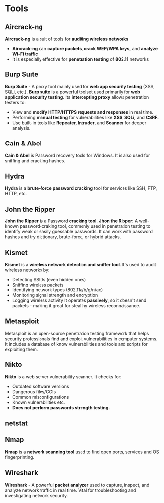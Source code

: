 # Tools
## Aircrack-ng
**Aircrack-ng** is a suit of tools for **auditing wireless networks**
 - **Aircrack-ng** can **capture packets, crack WEP/WPA keys,** and **analyze Wi-Fi traffic**
 - It is especially effective for **penetration testing** of **802.11** networks
## Burp Suite
**Burp Suite** - A proxy tool mainly used for **web app security testing** (XSS, SQLi, etc.). **Burp suite** is a powerful toolset used primarily for **web application security testing**. Its **intercepting proxy** allows penetration testers to:
 - View and **modify HTTP/HTTPS requests and responses** in real time.
 - Performing **manual testing** for vulnerabilities like **XSS, SQLi,** and **CSRF.**
 - Use built-in tools like **Repeater, Intruder**, and **Scanner** for deeper analysis.

## Cain & Abel
**Cain & Abel** is Password recovery tools for Windows. It is also used for sniffing and cracking hashes.

## Hydra
**Hydra** is a **brute-force password cracking** tool for services like SSH, FTP, HTTP, etc.

## John the Ripper
**John the Ripper** is a Password **cracking tool**.
**Jhon the Ripper:** A well-known password-craking tool, commonly used in penetration testing to identify weak or easily guessable passwords. It can work with password hashes and try dictionary, brute-force, or hybrid attacks.

## Kismet
**Kismet** is a **wireless network detection and sniffer tool**. It's used to audit wireless networks by:
 - Detecting SSIDs (even hidden ones)
 - Sniffing wireless packets
 - Identifying network types (802.11a/b/g/n/ac)
 - Monitoring signal strength and encryption
 - Logging wireless activity
It operates **passively**, so it doesn't send packets - making it great for stealthy wireless reconnaissance.

## Metasploit
Metasploit is an open-source penetration testing framework that helps security professionals find and exploit vulnerabilities in computer systems. It includes a database of know vulnerabilities and tools and scripts for exploiting them.

## Nikto
**Nikto** is a web server vulnerability scanner. It checks for:
 - Outdated software versions
 - Dangerous files/CGIs
 - Common misconfigurations
 - Known vulnerabilities etc.
 - **Does not perform passwords strength testing.**

## netstat

## Nmap
**Nmap** is a **network scanning tool** used to find open ports, services and OS fingerprinting.

## Wireshark
**Wireshark** - A powerful **packet analyzer** used to capture, inspect, and analyze network traffic in real time. Vital for troubleshooting and investigating network security.
